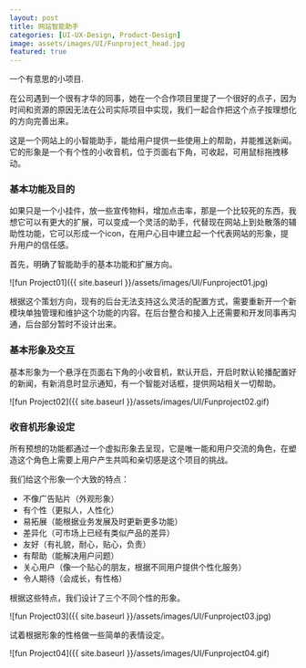```yaml
---
layout: post
title: 网站智能助手
categories: [UI-UX-Design, Product-Design]
image: assets/images/UI/Funproject_head.jpg
featured: true
---
```


一个有意思的小项目.

在公司遇到一个很有才华的同事，她在一个合作项目里提了一个很好的点子，因为时间和资源的原因无法在公司实际项目中实现，我们一起合作把这个点子按理想化的方向完善出来。

这是一个网站上的小智能助手，能给用户提供一些使用上的帮助，并能推送新闻。它的形象是一个有个性的小收音机，位于页面右下角，可收起，可用鼠标拖拽移动。



### 基本功能及目的

如果只是一个小挂件，放一些宣传物料，增加点击率，那是一个比较死的东西，我想它可以有更大的扩展，可以变成一个灵活的助手，代替现在网站上到处散落的辅助性功能，它可以形成一个icon，在用户心目中建立起一个代表网站的形象，提升用户的信任感。

首先，明确了智能助手的基本功能和扩展方向。

![fun Project01]({{ site.baseurl }}/assets/images/UI/Funproject01.jpg)

根据这个策划方向，现有的后台无法支持这么灵活的配置方式，需要重新开一个新模块单独管理和维护这个功能的内容。在后台整合和接入上还需要和开发同事再沟通，后台部分暂时不设计出来。



### 基本形象及交互

基本形象为一个悬浮在页面右下角的小收音机，默认开启，开启时默认轮播配置好的新闻，有新消息时显示通知，有一个智能对话框，提供网站相关一切帮助。

![fun Project02]({{ site.baseurl }}/assets/images/UI/Funproject02.gif)



### 收音机形象设定

所有预想的功能都通过一个虚拟形象去呈现，它是唯一能和用户交流的角色，在塑造这个角色上需要上用户产生共鸣和亲切感是这个项目的挑战。

我们给这个形象一个大致的特点：

- 不像广告贴片（外观形象）
- 有个性（更拟人，人性化）
- 易拓展（能根据业务发展及时更新更多功能）
- 差异化（可市场上已经有类似产品的差异）
- 友好（有礼貌，耐心，贴心，负责）
- 有帮助（能解决用户问题）
- 关心用户（像一个贴心的朋友，根据不同用户提供个性化服务）
- 令人期待（会成长，有性格）

根据这些特点，我们设计了三个不同个性的形象。

![fun Project03]({{ site.baseurl }}/assets/images/UI/Funproject03.jpg)

试着根据形象的性格做一些简单的表情设定。

![fun Project04]({{ site.baseurl }}/assets/images/UI/Funproject04.gif)

